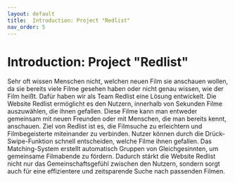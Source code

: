 ```yaml
---
layout: default
title:  Introduction: Project "Redlist"
nav_order: 5
---
```

# Introduction: Project "Redlist"
Sehr oft wissen Menschen nicht, welchen neuen Film sie anschauen wollen, da sie bereits viele Filme gesehen haben oder nicht genau wissen, wie der Film heißt. Dafür haben wir als Team Redlist eine Lösung entwickelt. Die Website Redlist ermöglicht es den Nutzern, innerhalb von Sekunden Filme auszuwählen, die ihnen gefallen. Diese Filme kann man entweder gemeinsam mit neuen Freunden oder mit Menschen, die man bereits kennt, anschauen. 
Ziel von Redlist ist es, die Filmsuche zu erleichtern und Filmbegeisterte miteinander zu verbinden. Nutzer können durch die Drück-Swipe-Funktion schnell entscheiden, welche Filme ihnen gefallen. Das Matching-System erstellt automatisch Gruppen von Gleichgesinnten, um gemeinsame Filmabende zu fördern. Dadurch stärkt die Website Redlist nicht nur das Gemeinschaftsgefühl zwischen den Nutzern, sondern sorgt auch für eine effizientere und zeitsparende Suche nach passenden Filmen.
